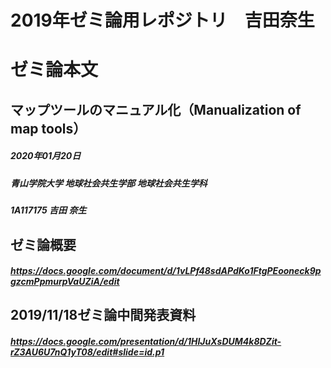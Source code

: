 # 2019年ゼミ論用レポジトリ　吉田奈生

# ゼミ論本文
## マップツールのマニュアル化（Manualization of map tools）
##### 2020年01月20日
##### 青山学院大学 地球社会共生学部 地球社会共生学科
##### 1A117175 吉田 奈生
##### 

## ゼミ論概要
##### https://docs.google.com/document/d/1vLPf48sdAPdKo1FtgPEooneck9pgzcmPpmurpVaUZiA/edit

## 2019/11/18ゼミ論中間発表資料
##### https://docs.google.com/presentation/d/1HIJuXsDUM4k8DZit-rZ3AU6U7nQ1yT08/edit#slide=id.p1
